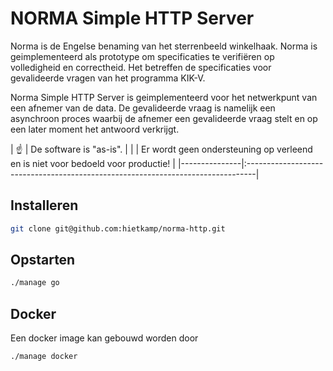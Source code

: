 # NORMA Simple HTTP Server

Norma is de Engelse benaming van het sterrenbeeld winkelhaak. Norma is geimplementeerd als prototype om specificaties te verifiëren op volledigheid en correctheid. Het betreffen de specificaties voor gevalideerde vragen van het programma KIK-V. 

Norma Simple HTTP Server is geimplementeerd voor het netwerkpunt van een afnemer van de data. De gevalideerde vraag is namelijk een asynchroon proces waarbij de afnemer een gevalideerde vraag stelt en op een later moment het antwoord verkrijgt. 

| :point_up:    | De software is "as-is".                                                         |
|               | Er wordt geen ondersteuning op verleend en is niet voor bedoeld voor productie! |
|---------------|:--------------------------------------------------------------------------------|

## Installeren

```bash
git clone git@github.com:hietkamp/norma-http.git
```

## Opstarten

```bash
./manage go
```

## Docker

Een docker image kan gebouwd worden door 

```bash
./manage docker
```